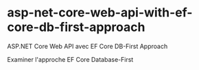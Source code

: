 # asp-net-core-web-api-with-ef-core-db-first-approach
ASP.NET Core Web API avec EF Core DB-First Approach

 Examiner l'approche EF Core Database-First
